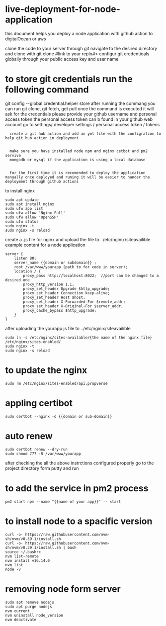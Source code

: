 # live-deployment-for-node-application
this document helps you deploy a node application with github action to digitalOcean or aws  


clone the code to your server through git 
navigate to the desired directory and clone with 
git clone #link to your replo#>
configur git credentioals globally through your public access key and user name 
# to store git credentials run the following command 

git config --global credential.helper store
after running the commang you can run git clone, git fetch, get pull once the command is executed it will ask for the credentials please provide your
github username
and personal access token
the personal access token can b found in your github web account go to settings/ developer settings / personal access token / tokens 

      create a git hub action and add an yml file with the configration to help git hub action in deployment 


      make sure you have installed node npm and nginx cetbot and pm2 servive 
      mongodb or mysql if the application is using a local database 


      for the first time it is recomended to deploy the application manually once deployed and runing it will be easier to hander the deployment through github actions

to install nginx
```
sudo apt update
sudo apt install nginx
sudo ufw app list
sudo ufw allow 'Nginx Full'
sudo ufw allow 'OpenSSH'
sudo ufw status
sudo nginx -t
sudo nginx -s reload
```


create a .js file for nginx and upload the file to ../etc/nginix/siteavailible
example content for a node application 
```
server {
    listen 80;
    server_name {{domain or subdomain}} ;
    root /var/www/yourapp (path to for code in server);
    location / {
        proxy_pass http://localhost:8022;  //port can be changed to a desired one 
        proxy_http_version 1.1;
        proxy_set_header Upgrade $http_upgrade;
        proxy_set_header Connection keep-alive;
        proxy_set_header Host $host;
        proxy_set_header X-Forwarded-For $remote_addr;
        proxy_set_header X-Original-For $server_addr;
        proxy_cache_bypass $http_upgrade;
    }
}
```

after uploading the yourapp.js file to ../etc/nginix/siteavailible 
```
sudo ln -s /etc/nginx/sites-available/{the name of the nginx file} /etc/nginx/sites-enabled/
sudo nginx -t
sudo nginx -s reload
```

# to update the nginx 
`sudo rm /etc/nginx/sites-enabled/api.propverse`
# appling certibot
`sudo certbot --nginx -d {{domain or sub-domain}}`
# auto renew
```
sudo certbot renew --dry-run
sudo chmod 777 -R /var/www/yourapp
```

after checking the all the above instrctions configured properly go to the project directory form putty and run 
# to add the service in pm2 process
`pm2 start npm --name "{{name of your app}}" -- start`


# to install node to a spacific version 
```
curl -o- https://raw.githubusercontent.com/nvm-sh/nvm/v0.39.1/install.sh
curl -o- https://raw.githubusercontent.com/nvm-sh/nvm/v0.39.1/install.sh | bash
source ~/.bashrc
nvm list-remote
nvm install v16.14.0
nvm list
node -v
```
# removing node form server 
```
sudo apt remove nodejs
sudo apt purge nodejs
nvm current
nvm uninstall node_version
nvm deactivate
```


